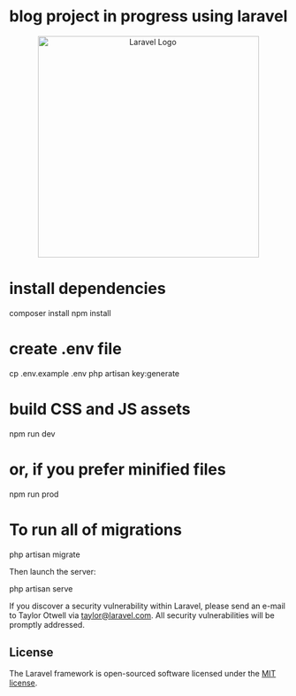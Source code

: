 # blog project in progress using laravel



<p align="center"><a href="https://laravel.com" target="_blank"><img src="https://raw.githubusercontent.com/laravel/art/master/logo-lockup/5%20SVG/2%20CMYK/1%20Full%20Color/laravel-logolockup-cmyk-red.svg" width="400" alt="Laravel Logo"></a></p>

# install dependencies
composer install
npm install

# create .env file 
cp .env.example .env
php artisan key:generate

# build CSS and JS assets
npm run dev
# or, if you prefer minified files
npm run prod
# To run all of migrations
php artisan migrate

Then launch the server:

php artisan serve

If you discover a security vulnerability within Laravel, please send an e-mail to Taylor Otwell via [taylor@laravel.com](mailto:taylor@laravel.com). All security vulnerabilities will be promptly addressed.

## License

The Laravel framework is open-sourced software licensed under the [MIT license](https://opensource.org/licenses/MIT).
